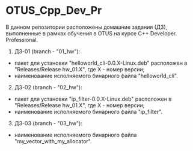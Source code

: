 # OTUS_Cpp_Dev_Pr

В данном репозитории расположены домашние задания (ДЗ), выполненные в рамках обучения в OTUS на курсе C++ Developer. Professional.

1. ДЗ-01 (branch - "01_hw"):
  - пакет для установки "helloworld_cli-0.0.X-Linux.deb" расположен в "Releases/Release hw_01.X", где X - номер версии;
  - наименование исполняемого бинарного файла "helloworld_cli".

2. ДЗ-02 (branch - "02_hw"):
  - пакет для установки "ip_filter-0.0.X-Linux.deb" расположен в "Releases/Release hw_01.X", где X - номер версии;
  - наименование исполняемого бинарного файла "ip_filter".

3. ДЗ-03 (branch - "03_hw"):
  - наименование исполняемого бинарного файла "my_vector_with_my_allocator".
